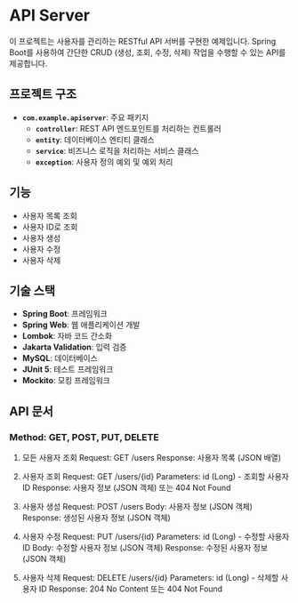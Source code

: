 # API Server

이 프로젝트는 사용자를 관리하는 RESTful API 서버를 구현한 예제입니다. Spring Boot를 사용하여 간단한 CRUD (생성, 조회, 수정, 삭제) 작업을 수행할 수 있는 API를 제공합니다.

## 프로젝트 구조

- **`com.example.apiserver`**: 주요 패키지
    - **`controller`**: REST API 엔드포인트를 처리하는 컨트롤러
    - **`entity`**: 데이터베이스 엔티티 클래스
    - **`service`**: 비즈니스 로직을 처리하는 서비스 클래스
    - **`exception`**: 사용자 정의 예외 및 예외 처리

## 기능

- 사용자 목록 조회
- 사용자 ID로 조회
- 사용자 생성
- 사용자 수정
- 사용자 삭제

## 기술 스택

- **Spring Boot**: 프레임워크
- **Spring Web**: 웹 애플리케이션 개발
- **Lombok**: 자바 코드 간소화
- **Jakarta Validation**: 입력 검증
- **MySQL**: 데이터베이스
- **JUnit 5**: 테스트 프레임워크
- **Mockito**: 모킹 프레임워크



## API 문서

### Method: GET, POST, PUT, DELETE

1. 모든 사용자 조회
   Request: GET /users
   Response: 사용자 목록 (JSON 배열)

2. 사용자 조회
   Request: GET /users/{id}
   Parameters: id (Long) - 조회할 사용자 ID
   Response: 사용자 정보 (JSON 객체) 또는 404 Not Found

3. 사용자 생성
   Request: POST /users
   Body: 사용자 정보 (JSON 객체)
   Response: 생성된 사용자 정보 (JSON 객체)

4. 사용자 수정
   Request: PUT /users/{id}
   Parameters: id (Long) - 수정할 사용자 ID
   Body: 수정할 사용자 정보 (JSON 객체)
   Response: 수정된 사용자 정보 (JSON 객체)

5. 사용자 삭제
   Request: DELETE /users/{id}
   Parameters: id (Long) - 삭제할 사용자 ID
   Response: 204 No Content 또는 404 Not Found